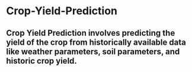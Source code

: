 # Crop-Yield-Prediction
## Crop Yield Prediction involves predicting the yield of the crop from historically available data like weather parameters, soil parameters, and historic crop yield.
